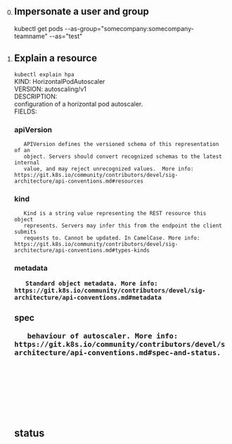 
0. ## Impersonate a user and group  
     kubectl get pods --as-group="somecompany:somecompany-teamname" --as="test"  

1. ## Explain a resource  
     ` kubectl explain hpa  `  
     KIND:     HorizontalPodAutoscaler  
     VERSION:  autoscaling/v1  
     DESCRIPTION:  
          configuration of a horizontal pod autoscaler.  
     FIELDS:  
     ### apiVersion   <string>  
          APIVersion defines the versioned schema of this representation of an  
          object. Servers should convert recognized schemas to the latest internal  
          value, and may reject unrecognized values.  More info: https://git.k8s.io/community/contributors/devel/sig-architecture/api-conventions.md#resources  
     ### kind <string>  
          Kind is a string value representing the REST resource this object  
          represents. Servers may infer this from the endpoint the client submits  
          requests to. Cannot be updated. In CamelCase. More info: https://git.k8s.io/community/contributors/devel/sig-architecture/api-conventions.md#types-kinds  
     ### metadata     <Object>  
          Standard object metadata. More info: https://git.k8s.io/community/contributors/devel/sig-architecture/api-conventions.md#metadata  
     ### spec <Object>  
          behaviour of autoscaler. More info: https://git.k8s.io/community/contributors/devel/sig-architecture/api-conventions.md#spec-and-status.  
     ### status       <Object>  
          current information about the autoscaler.  
     
     `kubectl explain svc  `
     
2. ## Get nodes region and zone  
     ` kubectl get nodes --label-columns failure-domain.beta.kubernetes.io/region,failure-domain.beta.kubernetes.io/zone  `  
     NAME                                        STATUS   ROLES    AGE     VERSION               REGION      ZONE  
     ip-11-0-109-70.eu-west-1.compute.internal   Ready    <none>   5d21h   v1.16.15-eks-ad4801   eu-west-1   eu-west-1b  
     ip-11-0-148-55.eu-west-1.compute.internal   Ready    <none>   5d21h   v1.16.15-eks-ad4801   eu-west-1   eu-west-1a  
     ip-11-0-186-88.eu-west-1.compute.internal   Ready    <none>   5d21h   v1.16.15-eks-ad4801   eu-west-1   eu-west-1c  
3. ## Get All Labels  
     ` kubectl get nodes --show-labels `  
     NAME                                        STATUS   ROLES    AGE     VERSION               LABELS  
     ip-11-0-109-70.eu-west-1.compute.internal   Ready    <none>   5d21h   v1.16.15-eks-ad4801   alpha.eksctl.io/cluster-name=dev-cluster-1,alpha.eksctl.io/instance-id=i-04c61a8ef573ef91b,alpha.eksctl.io/nodegroup-name=dev-cluster-1001-stateless,beta.kubernetes.io/arch=amd64,beta.kubernetes.io/instance-type=m5.large,beta.kubernetes.io/os=linux,failure-domain.beta.kubernetes.io/region=eu-west-1,failure-domain.beta.kubernetes.io/zone=eu-west-1b,kubernetes.io/arch=amd64,kubernetes.io/hostname=ip-11-0-109-70.eu-west-1.compute.internal,kubernetes.io/os=linux,node-lifecycle=on-demand  
4. Get all nodes labelled Node-Class (and label it)  
     ❯ kubectl get nodes  
     NAME                                        STATUS   ROLES    AGE     VERSION  
     ip-11-0-109-70.eu-west-1.compute.internal   Ready    <none>   5d21h   v1.16.15-eks-ad4801  
     ip-11-0-148-55.eu-west-1.compute.internal   Ready    <none>   5d21h   v1.16.15-eks-ad4801  
     ip-11-0-186-88.eu-west-1.compute.internal   Ready    <none>   5d21h   v1.16.15-eks-ad4801  
     ❯ kubectl label node ip-11-0-148-55.eu-west-1.compute.internal node-class=test  
     node/ip-11-0-148-55.eu-west-1.compute.internal labeled  
     ❯ kubectl get nodes --label-columns node-class  
     NAME                                        STATUS   ROLES    AGE     VERSION               NODE-CLASS  
     ip-11-0-109-70.eu-west-1.compute.internal   Ready    <none>   5d21h   v1.16.15-eks-ad4801  
     ip-11-0-148-55.eu-west-1.compute.internal   Ready    <none>   5d21h   v1.16.15-eks-ad4801   test  
     ip-11-0-186-88.eu-west-1.compute.internal   Ready    <none>   5d21h   v1.16.15-eks-ad4801  
5. Get Arch, OS, Instance type and node type if kops (also works with EKS)  
     ❯ kubectl get nodes -o wide -L beta.kubernetes.io/arch -L beta.kubernetes.io/os -L beta.kubernetes.io/instance-type -L  kops.k8s.io/instancegroup  
     ❯ kubectl get nodes -L beta.kubernetes.io/arch -L beta.kubernetes.io/os -L beta.kubernetes.io/instance-type -L  kops.k8s.io/instancegroup  
     NAME                                        STATUS   ROLES    AGE     VERSION               INTERNAL-IP   EXTERNAL-IP   OS-IMAGE         KERNEL-VERSION                  CONTAINER-RUNTIME   ARCH    OS      INSTANCE-TYPE   INSTANCEGROUP  
     ip-11-0-109-70.eu-west-1.compute.internal   Ready    <none>   5d21h   v1.16.15-eks-ad4801   11.0.109.70   <none>        Amazon Linux 2   4.14.209-160.335.amzn2.x86_64   docker://19.3.6     amd64   linux   m5.large  
     ip-11-0-148-55.eu-west-1.compute.internal   Ready    <none>   5d21h   v1.16.15-eks-ad4801   11.0.148.55   <none>        Amazon Linux 2   4.14.209-160.335.amzn2.x86_64   docker://19.3.6     amd64   linux   m5.large  
     ip-11-0-186-88.eu-west-1.compute.internal   Ready    <none>   5d21h   v1.16.15-eks-ad4801   11.0.186.88   <none>        Amazon Linux 2   4.14.209-160.335.amzn2.x86_64   docker://19.3.6     amd64   linux   m5.large  
6. Get node version and name only  
     ❯ kubectl get nodes -o custom-columns=NAME:.metadata.name,VER:.status.nodeInfo.kubeletVersion  
     NAME                                        VER  
     ip-11-0-109-70.eu-west-1.compute.internal   v1.16.15-eks-ad4801  
     ip-11-0-148-55.eu-west-1.compute.internal   v1.16.15-eks-ad4801  
     ip-11-0-186-88.eu-west-1.compute.internal   v1.16.15-eks-ad4801  
7. Get scheduleable nodes  
     ❯ kubectl get nodes --output 'jsonpath={range $.items[*]}{.metadata.name} {.spec.taints[*].effect}{"\n"}{end}' | awk '!/NoSchedule/{print $1}'  
     ip-11-0-109-70.eu-west-1.compute.internal  
     ip-11-0-148-55.eu-west-1.compute.internal  
     ip-11-0-186-88.eu-west-1.compute.internal
8. Get all deployments nameonly
     ❯ kubectl get deployment -o=jsonpath='{.items[*].metadata.name}'
     cluster-autoscaler-aws-cluster-autoscaler nginx-ingress-controller nginx-ingress-default-backend sealed-secrets
9. Get one deployment only (first one)
     ❯ kubectl get deployment -o=jsonpath='{.items[0].metadata.name}'
     cluster-autoscaler-aws-cluster-autoscaler
10. Get all pods statuses only
     ❯ kubectl get pods -o=jsonpath='{.items[*].status.phase}' --all-namespaces
     Running Running Running Running Running Running Running Running Running Running Running Running Running Running Running Running Running Running Pending Running Running Running Running Running Running Running Running Running Running Running Running Running Running Running Running Running Running Running Running Running Running Running Running Running Running Running Running
11. Get pods qos
     ❯ kubectl get pods --all-namespaces -o custom-columns=NAME:.metadata.name,NAMESPACE:.metadata.namespace,QOS-CLASS:.status.qosClass
     NAME                                                         NAMESPACE           QOS-CLASS
     cluster-autoscaler-aws-cluster-autoscaler-76b79d696f-gfj2z   admin               BestEffort
     nginx-ingress-controller-b594dbb8b-cl4gn                     admin               BestEffort
     nginx-ingress-default-backend-674d599c48-7nfmj               admin               BestEffort
     sealed-secrets-95c76d5d5-t786z                               admin               BestEffort
     cloudwatch-agent-4jl4h                                       amazon-cloudwatch   Guaranteed
     cloudwatch-agent-92rbq                                       amazon-cloudwatch   Guaranteed
     cloudwatch-agent-m8bv6                                       amazon-cloudwatch   Guaranteed
     fluentd-cloudwatch-5zs72                                     amazon-cloudwatch   Burstable
     fluentd-cloudwatch-9zsdh                                     amazon-cloudwatch   Burstable
     fluentd-cloudwatch-pq99b                                     amazon-cloudwatch   Burstable
     argocd-application-controller-d99d77688-xbqv5                argocd              BestEffort
     argocd-dex-server-6c865df778-k6rgt                           argocd              BestEffort
     argocd-redis-8c568b5db-2rqzg                                 argocd              BestEffort
     argocd-repo-server-675bddcbb8-vr46x                          argocd              BestEffort
     argocd-server-55685944cb-jmbwz                               argocd              BestEffort
     ghost-6dc5f59ccb-kt9cc                                       demo                Burstable
     ghost-mariadb-0                                              demo                BestEffort
     guestbook-ui-6796b99796-4v698                                demo                BestEffort
     mongodb-c7754bcf9-hf6qw                                      demo                BestEffort
     redis-master-0                                               demo                BestEffort
     weave-scope-agent-weave-scope-25z84                          demo                BestEffort
     weave-scope-agent-weave-scope-cwdmt                          demo                BestEffort
     weave-scope-agent-weave-scope-vb7wr                          demo                BestEffort
     weave-scope-cluster-agent-weave-scope-7c8b798d7b-m4hdb       demo                BestEffort
     weave-scope-frontend-weave-scope-66cfd495b5-cvmck            demo                BestEffort
     nginx-88f46754c-49gm6                                        example-app         Guaranteed
     grafana-69db6fb4d-lz57k                                      gotk-system         BestEffort
     helm-controller-7886cd4fdc-mdb8g                             gotk-system         Burstable
     kustomize-controller-5c8b54b7b6-q6tn4                        gotk-system         Burstable
     notification-controller-75cf575899-bh5q6                     gotk-system         Burstable
     prometheus-854d98f4d6-lljcn                                  gotk-system         Burstable
     source-controller-7db7bd4b5b-dzjcp                           gotk-system         Burstable
     chao-5d59df7bdc-vbk2w                                        gremlin             BestEffort
     gremlin-bgcdm                                                gremlin             BestEffort
     gremlin-fwqct                                                gremlin             BestEffort
     gremlin-mq2kh                                                gremlin             BestEffort
     aws-node-2wtc2                                               kube-system         Burstable
     aws-node-45965                                               kube-system         Burstable
     aws-node-77dvh                                               kube-system         Burstable
     coredns-6658f9f447-qn79n                                     kube-system         Burstable
     coredns-6658f9f447-sd8rh                                     kube-system         Burstable
     kube-proxy-7c274                                             kube-system         Burstable
     kube-proxy-99s26                                             kube-system         Burstable
     kube-proxy-zfmkp                                             kube-system         Burstable
     event-exporter-7fd4455f6f-fwkv4                              monitoring          BestEffort
     metrics-server-6b6bbf4668-77ftc                              monitoring          BestEffort
12. Get images running
     kubectl get pods --all-namespaces -o jsonpath="{..image}" |\
     tr -s '[[:space:]]' '\n' |\
     sort |\
     uniq -c
     6 602401143452.dkr.ecr.eu-west-1.amazonaws.com/amazon-k8s-cni:v1.6.1
     4 602401143452.dkr.ecr.eu-west-1.amazonaws.com/eks/coredns:v1.6.6
     6 602401143452.dkr.ecr.eu-west-1.amazonaws.com/eks/kube-proxy:v1.15.11
     6 amazon/cloudwatch-agent:1.247345.36b249270
     8 argoproj/argocd:v1.6.1
     1 bitnami/ghost:3.1.1-debian-9-r0
     1 bitnami/mariadb:10.3.22-debian-10-r27
     1 bitnami/redis:5.0.7
     6 busybox
     6 busybox:latest
     1 docker.io/bitnami/ghost:3.1.1-debian-9-r0
     1 docker.io/bitnami/mariadb:10.3.22-debian-10-r27
     2 docker.io/bitnami/mongodb:4.0.13
     1 docker.io/bitnami/redis:5.0.7
     6 fluent/fluentd-kubernetes-daemonset:v1.7.3-debian-cloudwatch-1.0
     2 gcr.io/heptio-images/ks-guestbook-demo:0.2
     2 ghcr.io/fluxcd/helm-controller:v0.1.3
     2 ghcr.io/fluxcd/kustomize-controller:v0.1.2
     2 ghcr.io/fluxcd/notification-controller:v0.1.2
     2 ghcr.io/fluxcd/source-controller:v0.1.1
     2 grafana/grafana:7.2.1
     2 gremlin/chao:latest
     6 gremlin/gremlin:latest
     2 k8s.gcr.io/cluster-autoscaler:v1.17.1
     2 k8s.gcr.io/defaultbackend-amd64:1.5
     2 k8s.gcr.io/metrics-server-amd64:v0.3.6
     1 nginx
     1 nginx:latest
     2 okteto/bin:1.1.20
     2 okteto/hello-world:node-dev
     2 opsgenie/kubernetes-event-exporter:0.7
     2 prom/prometheus:v2.21.0
     2 quay.io/bitnami/sealed-secrets-controller:v0.9.6
     2 quay.io/dexidp/dex:v2.22.0
     2 quay.io/kubernetes-ingress-controller/nginx-ingress-controller:0.32.0
     2 redis:5.0.3
     10 weaveworks/scope:1.12.0
13. Where is my pod running
     kubectl get pods -n sock-shop -l name=carts -o wide
14. Check node/pod usage memory and cpu
     kubectl top nodes
     kubectl top pods
15. Check health of etcd
     kubectl get --raw=/healthz/etcd
16. Check status of node autoscaler
     kubectl describe configmap cluster-autoscaler-status -n kube-system
17. Get where pods are running from nodenames
     ❯ kubectl get pod -o=custom-columns=NAME:.metadata.name,STATUS:.status.phase,NODE:.spec.nodeName --all-namespaces
     NAME                                                         STATUS    NODE
     cluster-autoscaler-aws-cluster-autoscaler-76b79d696f-gfj2z   Running   ip-11-0-148-55.eu-west-1.compute.internal
     nginx-ingress-controller-b594dbb8b-cl4gn                     Running   ip-11-0-148-55.eu-west-1.compute.internal
     nginx-ingress-default-backend-674d599c48-7nfmj               Running   ip-11-0-109-70.eu-west-1.compute.internal
     sealed-secrets-95c76d5d5-t786z                               Running   ip-11-0-148-55.eu-west-1.compute.internal
     Example sorting pods by nodeName:
     kubectl get pods -o wide --sort-by="{.spec.nodeName}"
     Example of getting pods on nodes using label filter:
     for n in $(kubectl get nodes -l your_label_key=your_label_value --no-headers | cut -d " " -f1); do 
          kubectl get pods --all-namespaces  --no-headers --field-selector spec.nodeName=${n} 
     done
     or by number of restarts
     kubectl get pods --sort-by="{.status.containerStatuses[:1].restartCount}"
     Example filtering by nodeName using — template flag:
     $ kubectl get nodes
     NAME                         STATUS                     AGE
     ip-254-0-90-30.ec2.internal   Ready                      2d
     ip-254-0-90-35.ec2.internal   Ready                      2d
     ip-254-0-90-50.ec2.internal   Ready,SchedulingDisabled   2d
     ip-254-0-91-60.ec2.internal   Ready                      2d
     ip-254-0-91-65.ec2.internal   Ready                      2d
     $ kubectl get pods --template '{{range .items}}{{if eq .spec.nodeName "ip-254-0-90-30.ec2.internal"}}{{.metadata.name}}{{"\n"}}{{end}}}{{end}}'
     filebeat-000
     app-0000
     node-exporter-0000
     prometheus-000
     
18. Check pods which are not Runnning
     kubectl get pods --field-selector=status.phase!=Running --all-namespaces
19. Sort Nodes by Role, Age and kubelet version
     kubectl get nodes --sort-by={.metadata.labels."kubernetes\.io\/role"}
     kubectl get node --sort-by={.status.nodeInfo.kubeletVersion}
     watch kubectl get node --sort-by={.status.nodeInfo.kubeletVersion}   
     watch "kubectl get nodes --sort-by={.metadata.labels.\"kubernetes\.io\/role\"}"
     kubectl get nodes --sort-by=".status.conditions[?(@.reason == 'KubeletReady' )].lastTransitionTime"
20. Query apiservers
     kubectl get --raw=/apis
     kubectl get --raw=/logs/kube-apiserver.log
21. Setup a deployment with limits and requests
     kubectl run ken-test --image=kenichishibata/docker-curl -i --tty --limits='cpu=50m,memory=128Mi' --requests='cpu=50m,memory=128Mi'
     kubectl delete deployment policy-blue 
22. Get events for an individual resource
     kubectl get event --field-selector=involvedObject.name =foo -w
23. Get apiresources
     Check for an api resources available, this should show your crd api endpoints as well
     kubectl api-resources
     kubectl api-versions
     Check apiservices added (registered)
     kubectl get apiservices.apiregistration.k8s.io
     kubectl get apiservices.apiregistration.k8s.io v1beta1.metrics.k8s.io -o yaml
     Check hpa (maybe because you have custom metrics enabled in prometheus)?
     kubectl get hpa
     kubectl get hpa --all-namespaces kubectl get --raw /apis/metrics.k8s.io
     Bonus: Stop using` — all-namespaces`
     kubectl get pods -A
     kubectl get pods --all-namespaces
